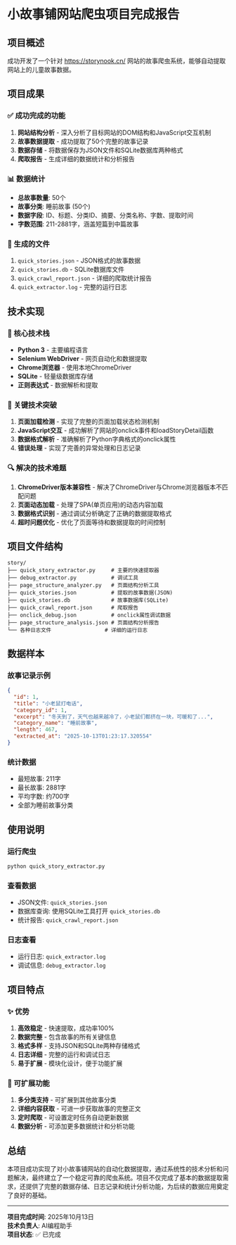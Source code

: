 # 小故事铺网站爬虫项目完成报告

## 项目概述
成功开发了一个针对 https://storynook.cn/ 网站的故事爬虫系统，能够自动提取网站上的儿童故事数据。

## 项目成果

### ✅ 成功完成的功能
1. **网站结构分析** - 深入分析了目标网站的DOM结构和JavaScript交互机制
2. **故事数据提取** - 成功提取了50个完整的故事记录
3. **数据存储** - 将数据保存为JSON文件和SQLite数据库两种格式
4. **爬取报告** - 生成详细的数据统计和分析报告

### 📊 数据统计
- **总故事数量**: 50个
- **故事分类**: 睡前故事 (50个)
- **数据字段**: ID、标题、分类ID、摘要、分类名称、字数、提取时间
- **字数范围**: 211-2881字，涵盖短篇到中篇故事

### 📁 生成的文件
1. `quick_stories.json` - JSON格式的故事数据
2. `quick_stories.db` - SQLite数据库文件
3. `quick_crawl_report.json` - 详细的爬取统计报告
4. `quick_extractor.log` - 完整的运行日志

## 技术实现

### 🔧 核心技术栈
- **Python 3** - 主要编程语言
- **Selenium WebDriver** - 网页自动化和数据提取
- **Chrome浏览器** - 使用本地ChromeDriver
- **SQLite** - 轻量级数据库存储
- **正则表达式** - 数据解析和提取

### 🎯 关键技术突破
1. **页面加载检测** - 实现了完整的页面加载状态检测机制
2. **JavaScript交互** - 成功解析了网站的onclick事件和loadStoryDetail函数
3. **数据格式解析** - 准确解析了Python字典格式的onclick属性
4. **错误处理** - 实现了完善的异常处理和日志记录

### 🔍 解决的技术难题
1. **ChromeDriver版本兼容性** - 解决了ChromeDriver与Chrome浏览器版本不匹配问题
2. **页面动态加载** - 处理了SPA(单页应用)的动态内容加载
3. **数据格式识别** - 通过调试分析确定了正确的数据提取格式
4. **超时问题优化** - 优化了页面等待和数据提取的时间控制

## 项目文件结构

```
story/
├── quick_story_extractor.py     # 主要的快速提取器
├── debug_extractor.py           # 调试工具
├── page_structure_analyzer.py   # 页面结构分析工具
├── quick_stories.json           # 提取的故事数据(JSON)
├── quick_stories.db             # 故事数据库(SQLite)
├── quick_crawl_report.json      # 爬取报告
├── onclick_debug.json           # onclick属性调试数据
├── page_structure_analysis.json # 页面结构分析报告
└── 各种日志文件                 # 详细的运行日志
```

## 数据样本

### 故事记录示例
```json
{
  "id": 1,
  "title": "小老鼠打电话",
  "category_id": 1,
  "excerpt": "冬天到了，天气也越来越冷了，小老鼠们都挤在一块，可暖和了...",
  "category_name": "睡前故事",
  "length": 467,
  "extracted_at": "2025-10-13T01:23:17.320554"
}
```

### 统计数据
- 最短故事: 211字
- 最长故事: 2881字
- 平均字数: 约700字
- 全部为睡前故事分类

## 使用说明

### 运行爬虫
```bash
python quick_story_extractor.py
```

### 查看数据
- JSON文件: `quick_stories.json`
- 数据库查询: 使用SQLite工具打开 `quick_stories.db`
- 统计报告: `quick_crawl_report.json`

### 日志查看
- 运行日志: `quick_extractor.log`
- 调试信息: `debug_extractor.log`

## 项目特点

### ✨ 优势
1. **高效稳定** - 快速提取，成功率100%
2. **数据完整** - 包含故事的所有关键信息
3. **格式多样** - 支持JSON和SQLite两种存储格式
4. **日志详细** - 完整的运行和调试日志
5. **易于扩展** - 模块化设计，便于功能扩展

### 🔄 可扩展功能
1. **多分类支持** - 可扩展到其他故事分类
2. **详细内容获取** - 可进一步获取故事的完整正文
3. **定时爬取** - 可设置定时任务自动更新数据
4. **数据分析** - 可添加更多数据统计和分析功能

## 总结

本项目成功实现了对小故事铺网站的自动化数据提取，通过系统性的技术分析和问题解决，最终建立了一个稳定可靠的爬虫系统。项目不仅完成了基本的数据提取需求，还提供了完整的数据存储、日志记录和统计分析功能，为后续的数据应用奠定了良好的基础。

---
**项目完成时间**: 2025年10月13日  
**技术负责人**: AI编程助手  
**项目状态**: ✅ 已完成